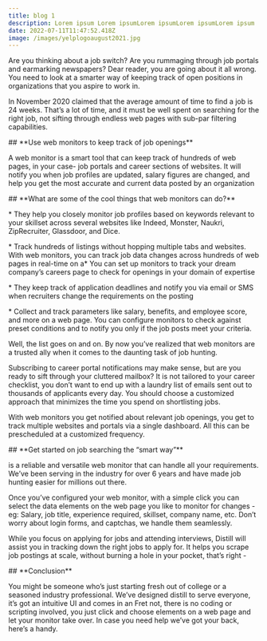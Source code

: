 ```yaml
---
title: blog 1
description: Lorem ipsum Lorem ipsumLorem ipsumLorem ipsumLorem ipsum
date: 2022-07-11T11:47:52.418Z
image: /images/yelplogoaugust2021.jpg
---
```

Are you thinking about a job switch? Are you rummaging through job portals and earmarking newspapers? Dear reader, you are going about it all wrong. You need to look at a smarter way of keeping track of open positions in organizations that you aspire to work in.



In November 2020 claimed that the average amount of time to find a job is 24 weeks. That’s a lot of time, and it must be well spent on searching for the right job, not sifting through endless web pages with sub-par filtering capabilities.



\## \*\*Use web monitors to keep track of job openings\*\*



A web monitor is a smart tool that can keep track of hundreds of web pages, in your case- job portals and career sections of websites. It will notify you when job profiles are updated, salary figures are changed, and help you get the most accurate and current data posted by an organization



\## \*\*What are some of the cool things that web monitors can do?\*\*



\* They help you closely monitor job profiles based on keywords relevant to your skillset across several websites like Indeed, Monster, Naukri, ZipRecruiter, Glassdoor, and Dice.

\* Track hundreds of listings without hopping multiple tabs and websites. With web monitors, you can track job data changes across hundreds of web pages in real-time on a\* You can set up monitors to track your dream company’s careers page to check for openings in your domain of expertise

\* They keep track of application deadlines and notify you via email or SMS when recruiters change the requirements on the posting

\* Collect and track parameters like salary, benefits, and employee score, and more on a web page. You can configure monitors to check against preset conditions and to notify you only if the job posts meet your criteria.



Well, the list goes on and on. By now you’ve realized that web monitors are a trusted ally when it comes to the daunting task of job hunting.



Subscribing to career portal notifications may make sense, but are you ready to sift through your cluttered mailbox? It is not tailored to your career checklist, you don’t want to end up with a laundry list of emails sent out to thousands of applicants every day. You should choose a customized approach that minimizes the time you spend on shortlisting jobs.



With web monitors you get notified about relevant job openings, you get to track multiple websites and portals via a single dashboard. All this can be prescheduled at a customized frequency.



\## \*\*Get started on job searching the “smart way”\*\*



is a reliable and versatile web monitor that can handle all your requirements. We’ve been serving in the industry for over 6 years and have made job hunting easier for millions out there.

Once you’ve configured your web monitor, with a simple click you can select the data elements on the web page you like to monitor for changes - eg: Salary, job title, experience required, skillset, company name, etc. Don’t worry about login forms, and captchas, we handle them seamlessly.



While you focus on applying for jobs and attending interviews, Distill will assist you in tracking down the right jobs to apply for. It helps you scrape job postings at scale, without burning a hole in your pocket, that’s right - 



\## \*\*Conclusion\*\*



You might be someone who’s just starting fresh out of college or a seasoned industry professional. We’ve designed distill to serve everyone, it’s got an intuitive UI and comes in an  Fret not, there is no coding or scripting involved, you just click and choose elements on a web page and let your monitor take over. In case you need help we’ve got your back, here’s a handy.